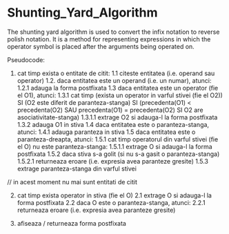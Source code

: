 # Shunting_Yard_Algorithm
The shunting yard algorithm is used to convert the infix notation to reverse polish notation. It is a method for representing expressions in which the operator symbol is placed after the arguments being operated on.

Pseudocode:

1. cat timp exista o entitate de citit:
    1.1 citeste entitatea (i.e. operand sau operator)
    1.2. daca entitatea este un operand (i.e. un numar), atunci:
        1.2.1 adauga la forma postfixata
    1.3 daca entitatea este un operator (fie el O1), atunci:
        1.3.1 cat timp (exista un operator in varful stivei (fie el O2)) SI
        (O2 este diferit de paranteza-stanga) SI
                      (precedenta(O1) < precedenta(O2) SAU 
                       precedenta(O1) = precedenta(O2) SI O2 are asociativitate-stanga)
            1.3.1.1 extrage O2 si adauga-l la forma postfixata
        1.3.2 adauga O1 in stiva
    1.4 daca entitatea este o paranteza-stanga, atunci:
        1.4.1 adauga paranteza in stiva
    1.5 daca entitatea este o paranteza-dreapta, atunci:
        1.5.1 cat timp operatorul din varful stivei (fie el O) nu este paranteza-stanga:
            1.5.1.1 extrage O si adauga-l la forma postfixata
        1.5.2 daca stiva s-a golit (si nu s-a gasit o paranteza-stanga)
            1.5.2.1 returneaza eroare (i.e. expresia avea paranteze gresite)
        1.5.3 extrage paranteza-stanga din varful stivei
 
// in acest moment nu mai sunt entitati de citit
 
2. cat timp exista operator in stiva (fie el O)
    2.1 extrage O si adauga-l la forma postfixata
    2.2 daca O este o paranteza-stanga, atunci:
        2.2.1 returneaza eroare (i.e. expresia avea paranteze gresite)
 
3. afiseaza / returneaza forma postfixata
